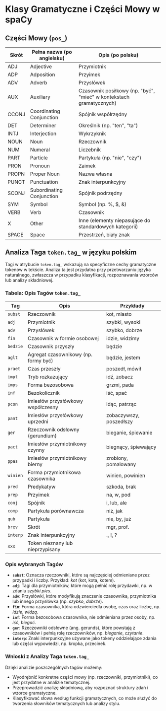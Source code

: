 
# Klasy Gramatyczne i Części Mowy w spaCy

## Części Mowy (`pos_`)

| Skrót | Pełna nazwa (po angielsku) | Opis (po polsku) |
|-------|-----------------------------|-------------------|
| ADJ   | Adjective                   | Przymiotnik       |
| ADP   | Adposition                  | Przyimek          |
| ADV   | Adverb                      | Przysłówek        |
| AUX   | Auxiliary                   | Czasownik posiłkowy (np. "być", "mieć" w kontekstach gramatycznych) |
| CCONJ | Coordinating Conjunction    | Spójnik współrzędny |
| DET   | Determiner                  | Określnik (np. "ten", "ta") |
| INTJ  | Interjection                | Wykrzyknik        |
| NOUN  | Noun                        | Rzeczownik        |
| NUM   | Numeral                     | Liczebnik         |
| PART  | Particle                    | Partykuła (np. "nie", "czy") |
| PRON  | Pronoun                     | Zaimek            |
| PROPN | Proper Noun                 | Nazwa własna      |
| PUNCT | Punctuation                 | Znak interpunkcyjny |
| SCONJ | Subordinating Conjunction   | Spójnik podrzędny |
| SYM   | Symbol                      | Symbol (np. %, $, &) |
| VERB  | Verb                        | Czasownik         |
| X     | Other                       | Inne (elementy niepasujące do standardowych kategorii) |
| SPACE | Space                       | Przestrzeń, biały znak |



## Analiza Taga `token.tag_` w języku polskim

Tagi w atrybucie `token.tag_` wskazują na specyficzne cechy gramatyczne tokenów w tekście. Analiza ta jest przydatna przy przetwarzaniu języka naturalnego, zwłaszcza w przypadku klasyfikacji, rozpoznawania wzorców lub analizy składniowej.

### Tabela: Opis Tagów `token.tag_`

| Tag       | Opis                                             | Przykłady           |
|-----------|--------------------------------------------------|----------------------|
| `subst`   | Rzeczownik                                       | kot, miasto         |
| `adj`     | Przymiotnik                                      | szybki, wysoki      |
| `adv`     | Przysłówek                                       | szybko, dobrze      |
| `fin`     | Czasownik w formie osobowej                      | idzie, widzimy      |
| `bedzie`  | Czasownik przyszły                               | będzie              |
| `aglt`    | Agregat czasownikowy (np. formy być)             | będzie, jestem      |
| `praet`   | Czas przeszły                                    | poszedł, mówił      |
| `impt`    | Tryb rozkazujący                                 | idź, zobacz         |
| `imps`    | Forma bezosobowa                                 | grzmi, pada         |
| `inf`     | Bezokolicznik                                    | iść, spać           |
| `pcon`    | Imiesłów przysłówkowy współczesny                | idąc, patrząc       |
| `pant`    | Imiesłów przysłówkowy uprzedni                   | zobaczywszy, poszedłszy |
| `ger`     | Rzeczownik odsłowny (gerundium)                  | bieganie, śpiewanie |
| `pact`    | Imiesłów przymiotnikowy czynny                   | biegnący, śpiewający|
| `ppas`    | Imiesłów przymiotnikowy bierny                   | zrobiony, pomalowany|
| `winien`  | Forma przymiotnikowa czasownika                  | winien, powinien    |
| `pred`    | Predykatyw                                       | szkoda, brak        |
| `prep`    | Przyimek                                         | na, w, pod          |
| `conj`    | Spójnik                                          | i, lub, ale         |
| `comp`    | Partykuła porównawcza                            | niż, jak            |
| `qub`     | Partykuła                                        | nie, by, już        |
| `brev`    | Skrót                                            | mgr, prof.          |
| `interp`  | Znak interpunkcyjny                              | ., !, ?             |
| `xxx`     | Token nieznany lub nieprzypisany                 |                     |

### Opis wybranych Tagów

- **`subst`**: Oznacza rzeczowniki, które są najczęściej odmieniane przez przypadki i liczby. Przykład: _kot_ (kot, kota, kotem).
- **`adj`**: Tagi dla przymiotników, które mogą pełnić rolę przydawki, np. w zdaniu _szybki pies_.
- **`adv`**: Przysłówki, które modyfikują znaczenie czasownika, przymiotnika lub innego przysłówka (np. _szybko_, _dobrze_).
- **`fin`**: Forma czasownika, która odzwierciedla osobę, czas oraz liczbę, np. _idzie_, _widzą_.
- **`inf`**: Forma bezosobowa czasownika, nie odmieniana przez osoby, np. _iść_, _biegać_.
- **`ger`**: Rzeczowniki odsłowne (ang. gerunds), które powstają z czasowników i pełnią rolę rzeczowników, np. _bieganie_, _czytanie_.
- **`interp`**: Znaki interpunkcyjne używane jako tokeny oddzielające zdania lub części wypowiedzi, np. kropka, przecinek.

### Wnioski z Analizy Taga `token.tag_`

Dzięki analizie poszczególnych tagów możemy:
- Wyodrębnić konkretne części mowy (np. rzeczowniki, przymiotniki), co jest przydatne w analizie tematycznej.
- Przeprowadzić analizę składniową, aby rozpoznać struktury zdań i wzorce gramatyczne.
- Klasyfikować słowa według funkcji gramatycznych, co może służyć do tworzenia słowników tematycznych lub analizy stylu.
